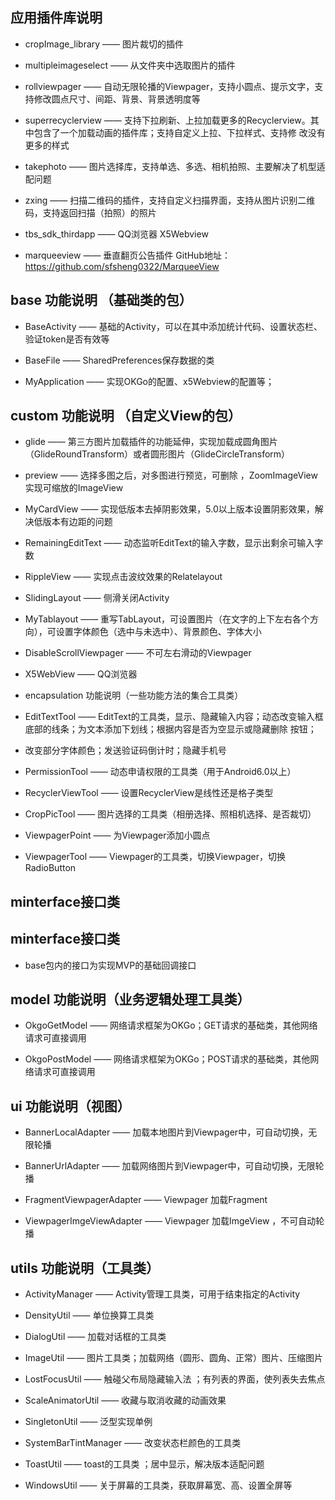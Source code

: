 

## 应用插件库说明

* cropImage_library  —— 图片裁切的插件

* multipleimageselect —— 从文件夹中选取图片的插件

* rollviewpager —— 自动无限轮播的Viewpager，支持小圆点、提示文字，支持修改圆点尺寸、间距、背景、背景透明度等

* superrecyclerview —— 支持下拉刷新、上拉加载更多的Recyclerview。其中包含了一个加载动画的插件库；支持自定义上拉、下拉样式、支持修   改没有更多的样式

* takephoto —— 图片选择库，支持单选、多选、相机拍照、主要解决了机型适配问题

* zxing —— 扫描二维码的插件，支持自定义扫描界面，支持从图片识别二维码，支持返回扫描（拍照）的照片

* tbs_sdk_thirdapp —— QQ浏览器 X5Webview

* marqueeview —— 垂直翻页公告插件  GitHub地址：https://github.com/sfsheng0322/MarqueeView

## base 功能说明 （基础类的包）

* BaseActivity —— 基础的Activity，可以在其中添加统计代码、设置状态栏、验证token是否有效等

* BaseFile —— SharedPreferences保存数据的类

* MyApplication —— 实现OKGo的配置、x5Webview的配置等；

## custom 功能说明 （自定义View的包）

* glide —— 第三方图片加载插件的功能延伸，实现加载成圆角图片（GlideRoundTransform）或者圆形图片（GlideCircleTransform）

* preview —— 选择多图之后，对多图进行预览，可删除 ，ZoomImageView实现可缩放的ImageView

* MyCardView —— 实现低版本去掉阴影效果，5.0以上版本设置阴影效果，解决低版本有边距的问题

* RemainingEditText —— 动态监听EditText的输入字数，显示出剩余可输入字数

* RippleView —— 实现点击波纹效果的Relatelayout

* SlidingLayout —— 侧滑关闭Activity

* MyTablayout —— 重写TabLayout，可设置图片（在文字的上下左右各个方向），可设置字体颜色（选中与未选中）、背景颜色、字体大小

* DisableScrollViewpager —— 不可左右滑动的Viewpager

* X5WebView —— QQ浏览器

* encapsulation 功能说明（一些功能方法的集合工具类）

* EditTextTool —— EditText的工具类，显示、隐藏输入内容；动态改变输入框底部的线条；为文本添加下划线；根据内容是否为空显示或隐藏删除   按钮；
* 改变部分字体颜色；发送验证码倒计时；隐藏手机号

* PermissionTool —— 动态申请权限的工具类（用于Android6.0以上）

* RecyclerViewTool —— 设置RecyclerView是线性还是格子类型

* CropPicTool —— 图片选择的工具类（相册选择、照相机选择、是否裁切）

* ViewpagerPoint —— 为Viewpager添加小圆点

* ViewpagerTool —— Viewpager的工具类，切换Viewpager，切换RadioButton

## minterface接口类 

## minterface接口类

*  base包内的接口为实现MVP的基础回调接口

## model 功能说明（业务逻辑处理工具类）

* OkgoGetModel —— 网络请求框架为OKGo；GET请求的基础类，其他网络请求可直接调用

* OkgoPostModel —— 网络请求框架为OKGo；POST请求的基础类，其他网络请求可直接调用

## ui 功能说明（视图）

* BannerLocalAdapter —— 加载本地图片到Viewpager中，可自动切换，无限轮播

* BannerUrlAdapter —— 加载网络图片到Viewpager中，可自动切换，无限轮播

* FragmentViewpagerAdapter —— Viewpager 加载Fragment

* ViewpagerImgeViewAdapter —— Viewpager 加载ImgeView ，不可自动轮播

## utils 功能说明（工具类）

* ActivityManager —— Activity管理工具类，可用于结束指定的Activity

* DensityUtil  —— 单位换算工具类

* DialogUtil —— 加载对话框的工具类

* ImageUtil —— 图片工具类；加载网络（圆形、圆角、正常）图片、压缩图片

* LostFocusUtil —— 触碰父布局隐藏输入法 ；有列表的界面，使列表失去焦点

* ScaleAnimatorUtil —— 收藏与取消收藏的动画效果

* SingletonUtil —— 泛型实现单例

* SystemBarTintManager —— 改变状态栏颜色的工具类

* ToastUtil —— toast的工具类 ；居中显示，解决版本适配问题

* WindowsUtil —— 关于屏幕的工具类，获取屏幕宽、高、设置全屏等

